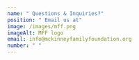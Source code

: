 ```yaml
---
name: " Questions & Inquiries?"
position: " Email us at"
image: /images/mff.png
imageAlt: MFF logo
email: info@mckinneyfamilyfoundation.org
number: " "
---
```

